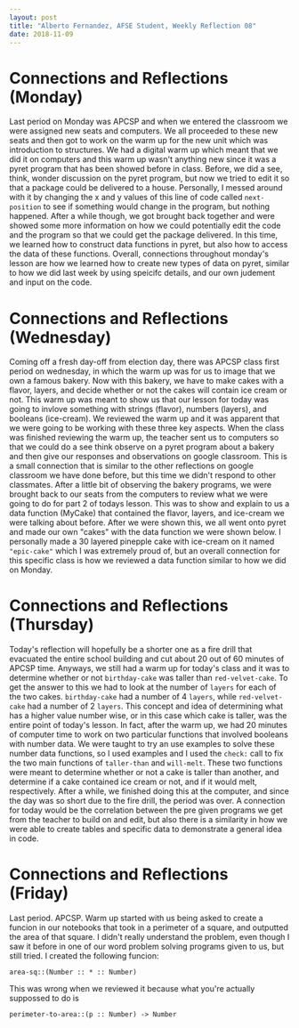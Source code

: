 ```yaml
---
layout: post
title: "Alberto Fernandez, AFSE Student, Weekly Reflection 08"
date: 2018-11-09
---
```


# Connections and Reflections (Monday)
Last period on Monday was APCSP   and when we entered the classroom we were assigned new seats and computers. We all proceeded to these new seats and then got to work on the warm up for the new unit which was introduction to structures. We had a digital warm up which meant that we did it on computers and this warm up wasn't anything new since it was a pyret program that has been showed before in class. Before, we did a see, think, wonder discussion on the pyret program, but now we tried to edit it so that a package could be delivered to a house. Personally, I messed around with it by changing the x and y values of this line of code called ``` next-position ``` to see if something would change in the program, but nothing happened. After a while though, we got brought back together and were showed some more information on how we could potentially edit the code and the program so that we could get the package delivered. In this time, we learned how to construct data functions in pyret, but also how to access the data of these functions. Overall, connections throughout monday's lesson are how we learned how to create new types of data on pyret, similar to how we did last week by using speicifc details, and our own judement and input on the code.

# Connections and Reflections (Wednesday)
Coming off a fresh day-off from election day, there was APCSP class first period on wednesday, in which the warm up was for us to image that we own a famous bakery. Now with this bakery, we have to make cakes with a flavor, layers, and decide whether or not the cakes will contain ice cream or not. This warm up was meant to show us that our lesson for today was going to invlove something with strings (flavor), numbers (layers), and booleans (ice-cream). We reviewed the warm up and it was apparent that we were going to be working with these three key aspects. When the class was finished reviewing the warm up, the teacher sent us to computers so that we could do a see think observe on a pyret program about a bakery and then give our responses and observations on google classroom. This is a small connection that is similar to the other reflections on google classroom we have done before, but this time we didn't respond to other classmates. After a little bit of observing the bakery programs, we were brought back to our seats from the computers to review what we were going to do for part 2 of todays lesson. This was to show and explain to us a data function (MyCake) that contained the flavor, layers, and ice-cream we were talking about before. After we were shown this, we all went onto pyret and made our own "cakes" with the data function we were shown below. I personally made a 30 layered pinepple cake with ice-cream on it named ``` "epic-cake" ``` which I was extremely proud of, but an overall connection for this specific class is how we reviewed a data function similar to how we did on Monday.

# Connections and Reflections (Thursday)
Today's reflection will hopefully be a shorter one as a fire drill that evacuated the entire school building and cut about 20 out of 60 minutes of APCSP time. Anyways, we still had a warm up for today's class and it was to determine whether or not ``` birthday-cake ``` was taller than ``` red-velvet-cake ```. To get the answer to this we had to look at the number of ``` layers ``` for each of the two cakes. ``` birthday-cake ``` had a number of 4 ``` layers ```, while ``` red-velvet-cake ``` had a number of 2 ``` layers ```. This concept and idea of determining what has a higher value number wise, or in this case which cake is taller, was the entire point of today's lesson. In fact, after the warm up, we had 20 minutes of computer time to work on two particular functions that involved booleans with number data. We were taught to try an use examples to solve these number data functions, so I used examples and I used the ``` check: ``` call to fix the two main functions of ``` taller-than ``` and ``` will-melt ```. These two functions were meant to determine whether or not a cake is taller than another, and determine if a cake contained ice cream or not, and if it would melt, respectively. After a while, we finished doing this at the computer, and since the day was so short due to the fire drill, the period was over. A connection for today would be the correlation between the pre given programs we get from the teacher to build on and edit, but also there is a similarity in how we were able to create tables and specific data to demonstrate a general idea in code.

# Connections and Reflections (Friday)
Last period. APCSP. Warm up started with us being asked to create a funcion in our notebooks that took in a perimeter of a square, and outputted the area of that square. I didn't really understand the problem, even though I saw it before in one of our word problem solving programs given to us, but still tried. I created the following funcion:
```
area-sq::(Number :: * :: Number)
```
This was wrong when we reviewed it because what you're actually suppossed to do is 
```
perimeter-to-area::(p :: Number) -> Number
```
